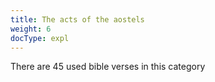 ```yaml
---
title: The acts of the aostels
weight: 6
docType: expl
---
```


There are 45 used bible verses in this category

